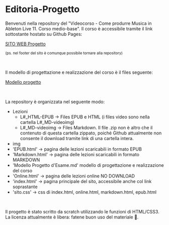# Editoria-Progetto

Benvenuti nella repository del "Videocorso - Come produrre Musica in Ableton Live 11. Corso medio-base".
Il corso è accessibile tramite il link sottostante hostato su Github Pages:

[SITO WEB Progetto](https://julssal99.github.io/Editoria-Progetto/)

<small> (ps. nel footer del sito è comunque possibile tornare alla repository) </small>

<br>

Il modello di progettazione e realizzazione del corso è il files seguente:

[Modello progetto](/Modello%20Progetto%20d'Esame.md)

<br>

La repository è organizzata nel seguente modo:
 - Lezioni
   - L#_HTML-EPUB -> Files EPUB e HTML (i files video sono nella cartella L#_MD-videoimg)
   - L#_MD-videoimg -> Files Markdown. Il file .zip non è altro che il contenuto di questa cartella zippato, poiché Github attualmente non consente il download tramite link di una cartella intera. 
 - img
 - 'EPUB.html' -> pagina delle lezioni scaricabili in formato EPUB
 - 'Markdown.html' -> pagina delle lezioni scaricabili in formato MARKDOWN
 - 'Modello Progetto d'Esame.md' modello di progettazione e realizzazione del corso
 - 'Online.html' -> pagina delle lezioni online NO DOWNLOAD
 - 'index.html' -> pagina principale del sito, accessibile anche col link soprastante 
 - 'sito.css' -> css di index.html, online.html, markdown.html, epub.html
<br>

Il progetto è stato scritto da scratch utilizzando le funzioni di HTML/CSS3.
La licenza attualmente è libera: fatene buon uso del materiale 🤗.
